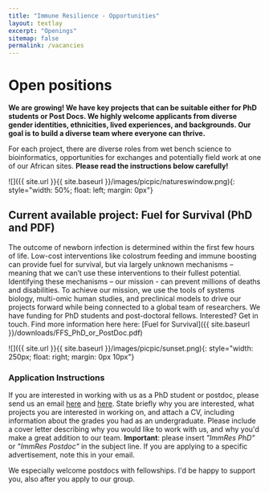 ```yaml
---
title: "Immune Resilience - Opportunities"
layout: textlay
excerpt: "Openings"
sitemap: false
permalink: /vacancies
---
```


# Open positions

**We are growing! We have key projects that can be suitable either for PhD students or Post Docs. We highly welcome applicants from diverse gender identities, ethnicities, lived experiences, and backgrounds. Our goal is to build a diverse team where everyone can thrive.**

For each project, there are diverse roles from wet bench science to bioinformatics, opportunities for exchanges and potentially field work at one of our African sites. **Please read the instructions below carefully!**

![]({{ site.url }}{{ site.baseurl }}/images/picpic/natureswindow.png){: style="width: 50%; float: left; margin: 0px"}


## Current available project: Fuel for Survival (PhD and PDF)

The outcome of newborn infection is determined within the first few hours of life. Low-cost interventions like colostrum feeding and immune boosting can provide fuel for survival, but via largely unknown mechanisms – meaning that we can’t use these interventions to their fullest potential. Identifying these mechanisms – our mission - can prevent millions of deaths and disabilities. To achieve our mission, we use the tools of systems biology, multi-omic human studies, and preclinical models to drive our projects forward while being connected to a global team of researchers. We have funding for PhD students and post-doctoral fellows. Interested? Get in touch.
Find more information here here:
[Fuel for Survival]({{ site.baseurl }}/downloads/FFS_PhD_or_PostDoc.pdf)

![]({{ site.url }}{{ site.baseurl }}/images/picpic/sunset.png){: style="width: 250px; float: right; margin: 0px  10px"}

### Application Instructions
If you are interested in working with us as a PhD student or postdoc, please send us an email [here](mailto:nelly.ameyogbe@dal.ca) and [here](mailto:tkollm@mac.com). State briefly why you are interested, what projects you are interested in working on, and attach a CV, including information about the grades you had as an undergraduate. Please include a cover letter describing why you would like to work with us, and why you'd make a great addition to our team. **Important**: please insert _"ImmRes PhD"_ or _"ImmRes Postdoc"_ in the subject line. If you are applying to a specific advertisement, note this in your email.

We especially welcome postdocs with fellowships. I'd be happy to support you, also after you apply to our group. 
